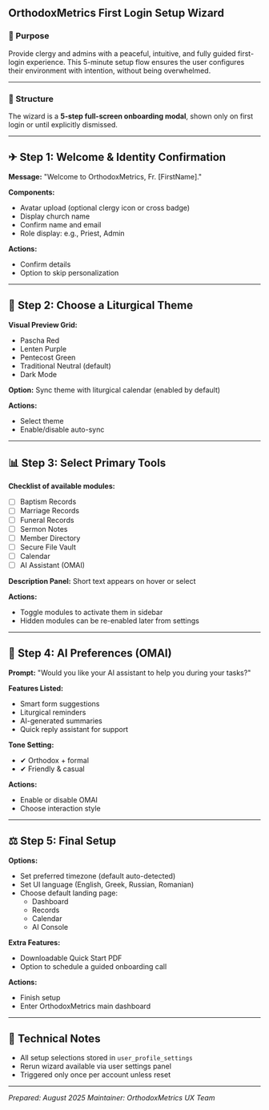 ## OrthodoxMetrics First Login Setup Wizard

### 🔎 Purpose
Provide clergy and admins with a peaceful, intuitive, and fully guided first-login experience. This 5-minute setup flow ensures the user configures their environment with intention, without being overwhelmed.

---

### 🔢 Structure
The wizard is a **5-step full-screen onboarding modal**, shown only on first login or until explicitly dismissed.

---

## ✈ Step 1: Welcome & Identity Confirmation

**Message:** "Welcome to OrthodoxMetrics, Fr. [FirstName]."

**Components:**
- Avatar upload (optional clergy icon or cross badge)
- Display church name
- Confirm name and email
- Role display: e.g., Priest, Admin

**Actions:**
- Confirm details
- Option to skip personalization

---

## 🌈 Step 2: Choose a Liturgical Theme

**Visual Preview Grid:**
- Pascha Red
- Lenten Purple
- Pentecost Green
- Traditional Neutral (default)
- Dark Mode

**Option:** Sync theme with liturgical calendar (enabled by default)

**Actions:**
- Select theme
- Enable/disable auto-sync

---

## 📊 Step 3: Select Primary Tools

**Checklist of available modules:**
- [ ] Baptism Records
- [ ] Marriage Records
- [ ] Funeral Records
- [ ] Sermon Notes
- [ ] Member Directory
- [ ] Secure File Vault
- [ ] Calendar
- [ ] AI Assistant (OMAI)

**Description Panel:** Short text appears on hover or select

**Actions:**
- Toggle modules to activate them in sidebar
- Hidden modules can be re-enabled later from settings

---

## 🤖 Step 4: AI Preferences (OMAI)

**Prompt:** "Would you like your AI assistant to help you during your tasks?"

**Features Listed:**
- Smart form suggestions
- Liturgical reminders
- AI-generated summaries
- Quick reply assistant for support

**Tone Setting:**
- ✔ Orthodox + formal
- ✔ Friendly & casual

**Actions:**
- Enable or disable OMAI
- Choose interaction style

---

## ⚖️ Step 5: Final Setup

**Options:**
- Set preferred timezone (default auto-detected)
- Set UI language (English, Greek, Russian, Romanian)
- Choose default landing page:
  - Dashboard
  - Records
  - Calendar
  - AI Console

**Extra Features:**
- Downloadable Quick Start PDF
- Option to schedule a guided onboarding call

**Actions:**
- Finish setup
- Enter OrthodoxMetrics main dashboard

---

## 🔐 Technical Notes
- All setup selections stored in `user_profile_settings`
- Rerun wizard available via user settings panel
- Triggered only once per account unless reset

---

*Prepared: August 2025*
*Maintainer: OrthodoxMetrics UX Team*


